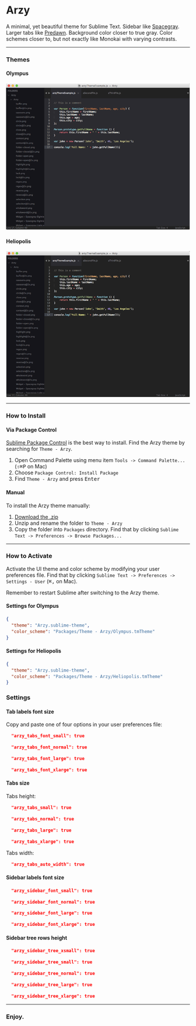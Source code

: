# Arzy
A minimal, yet beautiful theme for Sublime Text. Sidebar like [Spacegray](https://github.com/kkga/spacegray). Larger tabs like [Predawn](https://github.com/jamiewilson/predawn). Background color closer to true gray. Color schemes closer to, but not exactly like Monokai with varying contrasts.

***

### Themes

#### Olympus

![image](Screenshots/olympusScreenshot.png)

#### Heliopolis

![image](Screenshots/heliopolisScreenshot.png)

***

### How to Install

#### Via Package Control

[Sublime Package Control](https://sublime.wbond.net) is the best way to install. Find the Arzy theme by searching for `Theme - Arzy`.

1. Open Command Palette using menu item `Tools -> Command Palette...` (<kbd>⇧</kbd><kbd>⌘</kbd><kbd>P</kbd> on Mac)
2. Choose `Package Control: Install Package`
3. Find `Theme - Arzy` and press <kbd>Enter</kbd>

#### Manual

To install the Arzy theme manually:

1. [Download the .zip](https://github.com/rzCodes/arzy/archive/master.zip)
2. Unzip and rename the folder to `Theme - Arzy`
3. Copy the folder into `Packages` directory. Find that by clicking `Sublime Text -> Preferences -> Browse Packages...`

***

### How to Activate

Activate the UI theme and color scheme by modifying your user preferences file. Find that by clicking `Sublime Text -> Preferences -> Settings - User` (<kbd>⌘</kbd><kbd>,</kbd> on Mac).

Remember to restart Sublime after switching to the Arzy theme.

#### Settings for Olympus

```json
{
  "theme": "Arzy.sublime-theme",
  "color_scheme": "Packages/Theme - Arzy/Olympus.tmTheme"
}
```

#### Settings for Heliopolis

```json
{
  "theme": "Arzy.sublime-theme",
  "color_scheme": "Packages/Theme - Arzy/Heliopolis.tmTheme"
}
```
### Settings

#### Tab labels font size

Copy and paste one of four options in your user preferences file:

```json
  "arzy_tabs_font_small": true
```
```json
  "arzy_tabs_font_normal": true
```
```json
  "arzy_tabs_font_large": true
```
```json
  "arzy_tabs_font_xlarge": true
```

#### Tabs size

Tabs height:

```json
  "arzy_tabs_small": true
```
```json
  "arzy_tabs_normal": true
```
```json
  "arzy_tabs_large": true
```
```json
  "arzy_tabs_xlarge": true
```

Tabs width: 

```json
  "arzy_tabs_auto_width": true
```

#### Sidebar labels font size

```json
  "arzy_sidebar_font_small": true
```
```json
  "arzy_sidebar_font_normal": true
```
```json
  "arzy_sidebar_font_large": true
```
```json
  "arzy_sidebar_font_xlarge": true
```

#### Sidebar tree rows height

```json
  "arzy_sidebar_tree_xsmall": true
```
```json
  "arzy_sidebar_tree_small": true
```
```json
  "arzy_sidebar_tree_normal": true
```
```json
  "arzy_sidebar_tree_large": true
```
```json
  "arzy_sidebar_tree_xlarge": true
```

***

### Enjoy.


